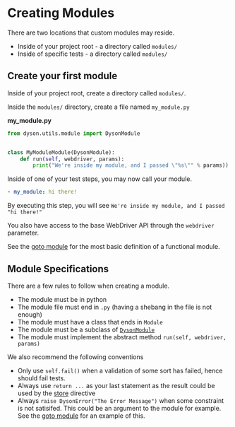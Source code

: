 Creating Modules
================

There are two locations that custom modules may reside.

- Inside of your project root - a directory called `modules/`
- Inside of specific tests - a directory called `modules/`

## Create your first module

Inside of your project root, create a directory called `modules/`.

Inside the `modules/` directory, create a file named `my_module.py`

**my_module.py**

```python
from dyson.utils.module import DysonModule


class MyModuleModule(DysonModule):
    def run(self, webdriver, params):
        print("We're inside my module, and I passed \"%s\"" % params))
```

Inside of one of your test steps, you may now call your module.

```yaml
- my_module: hi there!
```

By executing this step, you will see `We're inside my module, and I passed "hi there!"`

You also have access to the base WebDriver API through the `webdriver` parameter.

See the [goto module](https://github.com/dyson-framework/dyson-modules-core/blob/master/actions/goto.py)
for the most basic definition of a functional module.

## Module Specifications

There are a few rules to follow when creating a module.

- The module must be in python
- The module file must end in `.py` (having a shebang in the file is not enough)
- The module must have a class that ends in `Module`
- The module must be a subclass of [`DysonModule`](https://github.com/dyson-framework/dyson/tree/master/lib/dyson/utils/module.py)
- The module must implement the abstract method `run(self, webdriver, params)`

We also recommend the following conventions

- Only use `self.fail()` when a validation of some sort has failed, hence should fail tests.
- Always use `return ...` as your last statement as the result could be
used by the [store](https://github.com/dyson-framework/dyson/tree/master/docs/storing_variables.md) directive
- Always `raise DysonError("The Error Message")` when some constraint is not satisifed.
This could be an argument to the module for example.  See the [goto module](https://github.com/dyson-framework/dyson-modules-core/blob/master/actions/goto.py#L10)
for an example of this.
